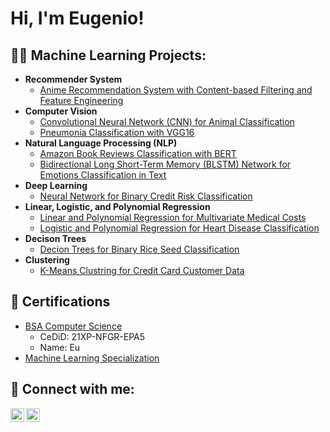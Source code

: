 <h1>Hi, I'm Eugenio!</h1>

<h2>👨‍💻 Machine Learning Projects:</h2>

- <b>Recommender System</b>
  - [Anime Recommendation System with Content-based Filtering and Feature Engineering](https://github.com/ET-777/Anime-Recommender-System)
- <b>Computer Vision</b>
  - [Convolutional Neural Network (CNN) for Animal Classification](https://github.com/ET-777/Animal-Classification-Model)
  - [Pneumonia Classification with VGG16](https://github.com/ET-777/Pneumonia-Classification)
- <b>Natural Language Processing (NLP)</b>
  - [Amazon Book Reviews Classification with BERT](https://github.com/ET-777/Amazon-Book-Reviews-Classification)
  - [Bidirectional Long Short-Term Memory (BLSTM) Network for Emotions Classification in Text](https://github.com/ET-777/Emotions-Classification)
- <b>Deep Learning</b>
  - [Neural Network for Binary Credit Risk Classification](https://github.com/ET-777/Credit-Risk-Classification)
- <b>Linear, Logistic, and Polynomial Regression</b>
  - [Linear and Polynomial Regression for Multivariate Medical Costs](https://github.com/ET-777/Medical-Cost-Regression)
  - [Logistic and Polynomial Regression for Heart Disease Classification](https://github.com/ET-777/Heart-Disease-Classification)
- <b>Decison Trees</b>
  - [Decion Trees for Binary Rice Seed Classification](https://github.com/ET-777/Rice-Seed-Classification)
- <b>Clustering</b>
  - [K-Means Clustring for Credit Card Customer Data](https://github.com/ET-777/Credit-Clustering)

<h2>📜 Certifications</h2>

- [BSA Computer Science](https://www.registrar.psu.edu/graduation/diplomas/cediploma/validate)
  - CeDiD: 21XP-NFGR-EPA5
  - Name: Eu
- [Machine Learning Specialization](https://www.coursera.org/account/accomplishments/specialization/certificate/G583YR4XL7XC)

<h2> 🤳 Connect with me:</h2>

[<img align="left" alt="Eugenio Tijerina | LinkedIn" width="22px" src="https://cdn-icons-png.flaticon.com/512/3536/3536505.png" />][linkedin]
[<img align="left" alt="eugenio_tijerina@gmail.com" width="22px" src="https://cdn-icons-png.flaticon.com/512/732/732200.png" />][mail]

[linkedin]: https://www.linkedin.com/in/eugenio-tijerina-a98001204/
[mail]: mailto:eugenio_tijerina@gmail.com

<!--

Here are some ideas to get you started:

- 🔭 I’m currently working on ...
- 🌱 I’m currently learning ...
- 👯 I’m looking to collaborate on ...
- 🤔 I’m looking for help with ...
- 💬 Ask me about ...
- 📫 How to reach me: ...
- 😄 Pronouns: ...
- ⚡ Fun fact: ...
-->
